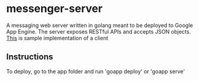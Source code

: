 # messenger-server
A messaging web server written in golang meant to be deployed to Google App Engine.
The server exposes RESTful APIs and accepts JSON objects. [This](https://github.com/abhicnv007/messenger-client) is sample implementation of a client
## Instructions
To deploy, go to the app folder and run 'goapp deploy' or 'goapp serve'
